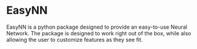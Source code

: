 # EasyNN
EasyNN is a python package designed to provide an easy-to-use Neural Network. The package is designed to work right out of the box, while also allowing the user to customize features as they see fit.
